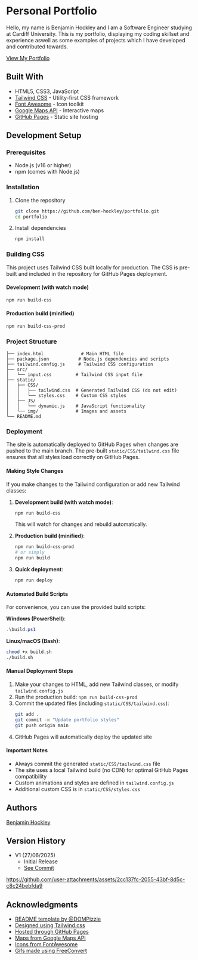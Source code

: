 # Personal Portfolio

Hello, my name is Benjamin Hockley and I am a Software Engineer studying at Cardiff University. This is my portfolio, displaying my coding skillset and experience aswell as some examples of projects which I have developed and contributed towards.

[View My Portfolio](https://ben-hockley.github.io/portfolio/)

## Built With

* HTML5, CSS3, JavaScript
* [Tailwind CSS](https://tailwindcss.com/) - Utility-first CSS framework
* [Font Awesome](https://fontawesome.com/) - Icon toolkit
* [Google Maps API](https://mapsplatform.google.com/lp/maps-apis/) - Interactive maps
* [GitHub Pages](https://pages.github.com/) - Static site hosting

## Development Setup

### Prerequisites

- Node.js (v16 or higher)
- npm (comes with Node.js)

### Installation

1. Clone the repository
   ```bash
   git clone https://github.com/ben-hockley/portfolio.git
   cd portfolio
   ```

2. Install dependencies
   ```bash
   npm install
   ```

### Building CSS

This project uses Tailwind CSS built locally for production. The CSS is pre-built and included in the repository for GitHub Pages deployment.

#### Development (with watch mode)
```bash
npm run build-css
```

#### Production build (minified)
```bash
npm run build-css-prod
```

### Project Structure

```
├── index.html              # Main HTML file
├── package.json           # Node.js dependencies and scripts
├── tailwind.config.js     # Tailwind CSS configuration
├── src/
│   └── input.css         # Tailwind CSS input file
├── static/
│   ├── CSS/
│   │   ├── tailwind.css  # Generated Tailwind CSS (do not edit)
│   │   └── styles.css    # Custom CSS styles
│   ├── JS/
│   │   └── dynamic.js    # JavaScript functionality
│   └── img/              # Images and assets
└── README.md
```

### Deployment

The site is automatically deployed to GitHub Pages when changes are pushed to the main branch. The pre-built `static/CSS/tailwind.css` file ensures that all styles load correctly on GitHub Pages.

#### Making Style Changes

If you make changes to the Tailwind configuration or add new Tailwind classes:

1. **Development build (with watch mode)**:
   ```bash
   npm run build-css
   ```
   This will watch for changes and rebuild automatically.

2. **Production build (minified)**:
   ```bash
   npm run build-css-prod
   # or simply
   npm run build
   ```

3. **Quick deployment**:
   ```bash
   npm run deploy
   ```

#### Automated Build Scripts

For convenience, you can use the provided build scripts:

**Windows (PowerShell)**:
```powershell
.\build.ps1
```

**Linux/macOS (Bash)**:
```bash
chmod +x build.sh
./build.sh
```

#### Manual Deployment Steps

1. Make your changes to HTML, add new Tailwind classes, or modify `tailwind.config.js`
2. Run the production build: `npm run build-css-prod`
3. Commit the updated files (including `static/CSS/tailwind.css`):
   ```bash
   git add .
   git commit -m "Update portfolio styles"
   git push origin main
   ```
4. GitHub Pages will automatically deploy the updated site

#### Important Notes

- Always commit the generated `static/CSS/tailwind.css` file
- The site uses a local Tailwind build (no CDN) for optimal GitHub Pages compatibility
- Custom animations and styles are defined in `tailwind.config.js`
- Additional custom CSS is in `static/CSS/styles.css`

## Authors

[Benjamin Hockley](https://github.com/ben-hockley)

## Version History
    
* V1 (27/06/2025)
    * Initial Release
    * [See Commit](https://github.com/ben-hockley/portfolio/tree/f3d4da0563b87f150841f359f1d9f42ddd27dc82)

https://github.com/user-attachments/assets/2cc137fc-2055-43bf-8d5c-c8c24bebfda9

## Acknowledgments

* [README template by @DOMPizzie](https://gist.github.com/DomPizzie/7a5ff55ffa9081f2de27c315f5018afc)
* [Designed using Tailwind.css](https://tailwindcss.com/)
* [Hosted through GitHub Pages](https://pages.github.com/)
* [Maps from Google Maps API](https://mapsplatform.google.com/lp/maps-apis/)
* [Icons from FontAwesome](https://fontawesome.com/)
* [Gifs made using FreeConvert](https://www.freeconvert.com/convert/mp4-to-gif)
